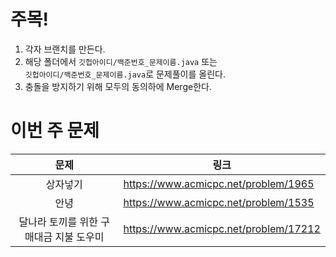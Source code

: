 # 주목!

1. 각자 브랜치를 만든다.
2. 해당 폴더에서 `깃헙아이디/백준번호_문제이름.java` 또는   
`깃헙아이디/백준번호_문제이름.java`로 문제풀이를 올린다.
3. 충돌을 방지하기 위해 모두의 동의하에 Merge한다.     


# 이번 주 문제

|문제|링크|
|:-----:|-|
|상자넣기| https://www.acmicpc.net/problem/1965|
|안녕|https://www.acmicpc.net/problem/1535|
|달나라 토끼를 위한 구매대금 지불 도우미|https://www.acmicpc.net/problem/17212|
